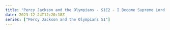 ```yaml
---
title: "Percy Jackson and the Olympians - S1E2 - I Become Supreme Lord of the Bathroom"
date: 2023-12-24T12:20:18Z
series: ["Percy Jackson and the Olympians S1"]
---
```



<mux-player stream-type="on-demand"
  src="https://kp3d-my.sharepoint.com/personal/ryoo_kp3d_onmicrosoft_com/_layouts/15/download.aspx?share=EUdPG3HVmMNJjRv_jbj24NIBfA_JSeknYZZsL_zlBC26Uw" prefer-playback="mse" controls>
  </mux-player>
  
  
  <script src="https://cdn.jsdelivr.net/npm/@mux/mux-player"></script>
  
 <script type="application/ld+json">
 {
  "@context": "https://schema.org/",
  "@type": "VideoObject",
  "name": "Percy Jackson and the Olympians - S1E2 - I Become Supreme Lord of the Bathroom",
  "contentUrl": "https://stream.mux.com/ctt8NgVLIVBUaq3fZ02JJx5EyYvSnURvDGUZjr1Kiu4I.m3u8",
  "thumbnailUrl": "https://www.themoviedb.org/t/p/original/zwsJRRmVozVZ1tDs8buIs97pCqm.jpg?width=314&fit_mode=preserve&time=25",
  "uploadDate": "2023-12-24T12:20:15Z",
}

</script>
